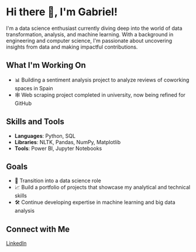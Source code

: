 # Hi there 👋, I'm Gabriel!
I'm a data science enthusiast currently diving deep into the world of data transformation, analysis, and machine learning. With a background in engineering and computer science, I'm passionate about uncovering insights from data and making impactful contributions.

## What I'm Working On
- 📊 Building a sentiment analysis project to analyze reviews of coworking spaces in Spain
- 🕸️ Web scraping project completed in university, now being refined for GitHub

## Skills and Tools
- **Languages**: Python, SQL
- **Libraries**: NLTK, Pandas, NumPy, Matplotlib
- **Tools**: Power BI, Jupyter Notebooks

## Goals
- 💼 Transition into a data science role
- 📈 Build a portfolio of projects that showcase my analytical and technical skills
- 🛠️ Continue developing expertise in machine learning and big data analysis

## Connect with Me
[LinkedIn](www.linkedin.com/in/gabriel-fernandes-pinheiro-728628248)

